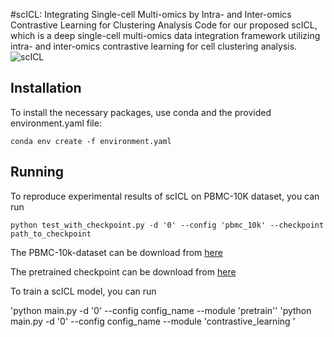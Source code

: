 #scICL: Integrating Single-cell Multi-omics by Intra- and Inter-omics Contrastive Learning for Clustering Analysis
Code for our proposed scICL, which is a deep single-cell multi-omics data integration framework utilizing intra- and inter-omics contrastive learning for cell clustering analysis.
![scICL](/pics/scICL.png)

## Installation

To install the necessary packages, use conda and the provided environment.yaml file:

`conda env create -f environment.yaml`

## Running

To reproduce experimental results of scICL on PBMC-10K dataset, you can run 

`python test_with_checkpoint.py -d '0' --config 'pbmc_10k' --checkpoint path_to_checkpoint`

The PBMC-10k-dataset can be download  from [here](https://scglue.readthedocs.io/zh-cn/latest/data.html)

The pretrained checkpoint can be download from [here](https://pan.quark.cn/s/52bfb960f8fe)

To train a scICL model, you can run

'python main.py -d '0' --config config_name --module 'pretrain''
'python main.py -d '0' --config config_name --module 'contrastive_learning '

